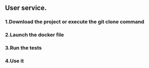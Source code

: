 ## User service.
### 1.Download the project or execute the git clone command 
### 2.Launch the docker file
### 3.Run the tests
### 4.Use it
